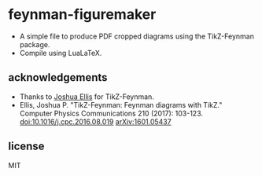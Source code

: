 # feynman-figuremaker
- A simple file to produce PDF cropped diagrams using the TikZ-Feynman package.
- Compile using LuaLaTeX.
## acknowledgements
- Thanks to <a href="https://github.com/JP-Ellis">Joshua Ellis</a> for TikZ-Feynman.
- Ellis, Joshua P. "TikZ-Feynman: Feynman diagrams with TikZ." Computer Physics Communications 210 (2017): 103-123. <a href="https://doi.org/10.1016/j.cpc.2016.08.019">doi:10.1016/j.cpc.2016.08.019</a> <a href="https://arXiv.org/abs/1601.05437">arXiv:1601.05437</a>
## license
MIT
